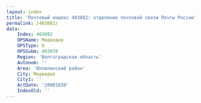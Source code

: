 ```yaml
---
layout: index
title: 'Почтовый индекс 403082: отделение почтовой связи Почты России'
permalink: /403082/
data:
    Index: 403082
    OPSName: Медведев
    OPSType: О
    OPSSubm: 403070
    Region: 'Волгоградская область'
    Autonom: ''
    Area: 'Иловлинский район'
    City: Медведев
    City1: ''
    ActDate: '20001030'
    IndexOld: ''
---
```

